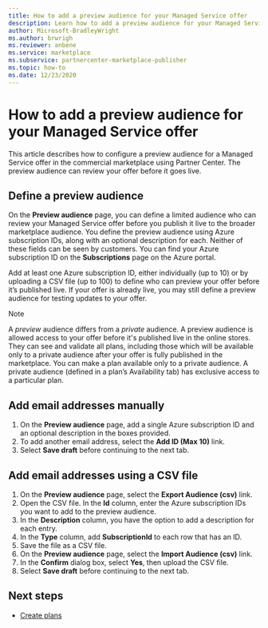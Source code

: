 ```yaml
---
title: How to add a preview audience for your Managed Service offer
description: Learn how to add a preview audience for your Managed Service offer in Microsoft Partner Center.
author: Microsoft-BradleyWright
ms.author: brwrigh
ms.reviewer: anbene
ms.service: marketplace
ms.subservice: partnercenter-marketplace-publisher
ms.topic: how-to
ms.date: 12/23/2020
---
```


# How to add a preview audience for your Managed Service offer

This article describes how to configure a preview audience for a Managed Service offer in the commercial marketplace using Partner Center. The preview audience can review your offer before it goes live.

## Define a preview audience

On the **Preview audience** page, you can define a limited audience who can review your Managed Service offer before you publish it live to the broader marketplace audience. You define the preview audience using Azure subscription IDs, along with an optional description for each. Neither of these fields can be seen by customers. You can find your Azure subscription ID on the **Subscriptions** page on the Azure portal.

Add at least one Azure subscription ID, either individually (up to 10) or by uploading a CSV file (up to 100) to define who can preview your offer before it’s published live. If your offer is already live, you may still define a preview audience for testing updates to your offer.

> [!NOTE]
> A *preview* audience differs from a *private* audience. A preview audience is allowed access to your offer before it's published live in the online stores. They can see and validate all plans, including those which will be available only to a private audience after your offer is fully published in the marketplace. You can make a plan available only to a private audience. A private audience (defined in a plan’s Availability tab) has exclusive access to a particular plan.

## Add email addresses manually

1. On the **Preview audience** page, add a single Azure subscription ID and an optional description in the boxes provided.
2. To add another email address, select the **Add ID (Max 10)** link.
3. Select **Save draft** before continuing to the next tab.

## Add email addresses using a CSV file

1. On the **Preview audience** page, select the **Export Audience (csv)** link.
2. Open the CSV file. In the **Id** column, enter the Azure subscription IDs you want to add to the preview audience.
3. In the **Description** column, you have the option to add a description for each entry.
4. In the **Type** column, add **SubscriptionId** to each row that has an ID.
5. Save the file as a CSV file.
6. On the **Preview audience** page, select the **Import Audience (csv)** link.
7. In the **Confirm** dialog box, select **Yes**, then upload the CSV file.
8. Select **Save draft** before continuing to the next tab.

## Next steps

* [Create plans](create-managed-service-offer-plans.md)
